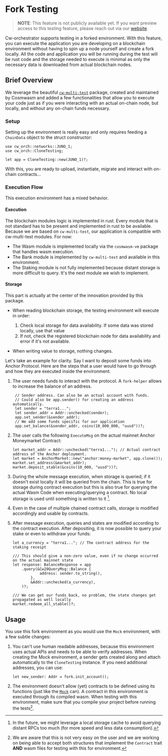 # Fork Testing

> **NOTE**: This feature is not publicly available yet. If you want preview access to this testing feature, please reach out via our <a href="https://abstract.money" target="_blank">website</a>.

Cw-orchestrator supports testing in a forked environment. With this feature, you can execute the application you are developing on a blockchain environment without having to spin up a node yourself and create a fork locally. All the code and application you will be running during the test will be rust code and the storage needed to execute is minimal as only the necessary data is downloaded from actual blockchain nodes.

## Brief Overview

We leverage the beautiful <a href="https://github.com/CosmWasm/cw-multi-test/" target="_blank">`cw-multi-test`</a> package, created and maintained by Cosmwasm and added a few functionalities that allow you to execute your code just as if you were interacting with an actual on-chain node, but locally, and without any on-chain funds necessary.

### Setup

Setting up the environment is really easy and only requires feeding a `ChainData` object to the struct constructor:

```rust,ignore
use cw_orch::networks::JUNO_1;
use cw_orch::CloneTesting;

let app = CloneTesting::new(JUNO_1)?;
```

With this, you are ready to upload, instantiate, migrate and interact with on-chain contracts...

### Execution Flow

This execution environment has a mixed behavior.

#### Execution

The blockchain modules logic is implemented in rust. Every module that is not standard has to be present and implemented in rust to be available. Because we are based on `cw-multi-test`, our application is compatible with cw-multi-test modules. For now:

- The Wasm module is implemented locally via the `cosmwasm-vm` package that handles wasm execution.
- The Bank module is implemented by `cw-multi-test` and available in this environment.
- The Staking module is not fully implemented because distant storage is more difficult to query. It's the next module we wish to implement.

#### Storage

This part is actually at the center of the innovation provided by this package.

- When reading blockchain storage, the testing environment will execute in order:
  1. Check local storage for data availability. If some data was stored locally, use that value
  2. If not, check the registered blockchain node for data availability and error if it's not available.

- When writing value to storage, nothing changes.

Let's take an example for clarity. Say I want to deposit some funds into Anchor Protocol. Here are the steps that a user would have to go through and how they are executed inside the environment.

1. The user needs funds to interact with the protocol. A `fork-helper` allows to increase the balance of an address.

   ```rust,ignore
    // Sender address. Can also be an actual account with funds.
    // Could also be app.sender() for creating an address automatically.
    let sender = "terra1..."; 
    let sender_addr = Addr::unchecked(sender);
    app.set_sender(&sender_addr);
    // We add some funds specific for our application
    app.set_balance(&sender_addr, coins(10_000_000, "uusd"))?;
   ```

2. The user calls the following `ExecuteMsg` on the actual mainnet Anchor Moneymarket Contract:

    ```rust,ignore
    let market_addr = Addr::unchecked("terra1..."); // Actual contract address of the Anchor deployment.
    let market = AnchorMarket::new("anchor:money-market", app.clone());
    market.set_address(&market_addr);
    market.deposit_stable(&coins(10_000, "uusd"))?;
    ```

3. During the whole message execution, when storage is queried, if it doesn't exist locally it will be queried from the chain. This is true for storage during contract execution but this is also true for querying the actual Wasm Code when executing/querying a contract. No local storage is used until something is written to it [^storage-cache].
4. Even in the case of multiple chained contract calls, storage is modified accordingly and usable by contracts.
5. After message execution, queries and states are modified according to the contract execution. After depositing, it is now possible to query your stake or even to withdraw your funds:

    ```rust,ignore
    let a_currency = "terra1..."; // The contract address for the staking receipt

    /// This should give a non-zero value, even if no change occurred on the actual mainnet state
    let response: BalanceResponse = app
        .query(&Cw20QueryMsg::Balance {
                address: sender.to_string(),
            },
            &Addr::unchecked(a_currency),
        )?;

    /// We can get our funds back, no problem, the state changes get propagated as well locally
    market.redeem_all_stable()?;
    ```

## Usage

You use this fork environment as you would use the `Mock` environment, with a few subtle changes:

1. You can't use human readable addresses, because this environment uses actual APIs and needs to be able to verify addresses. When creating the Mock environment, a sender gets created along and attach automatically to the `CloneTesting` instance. If you need additional addresses, you can use:

    ```rust,ignore
    let new_sender: Addr = fork.init_account();
    ```

2. The environment doesn't allow (yet) contracts to be defined using its functions (just like the [`Mock`](./cw-multi-test.md) can). A contract in this environment is executed through its compiled wasm. When testing with this environment, make sure that you compile your project before running the tests[^mock-wasm].

[^storage-cache]: In the future, we might leverage a local storage cache to avoid querying distant RPCs too much (for more speed and less data consumption).

[^mock-wasm]: We are aware that this is not very easy on the user and we are working on being able to accept both structures that implement the `Contract` trait **AND** wasm files for testing with this for environment.
